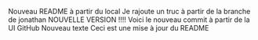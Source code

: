 Nouveau README à partir du local
Je rajoute un truc à partir de la branche de jonathan
NOUVELLE VERSION !!!!
Voici le nouveau commit à partir de la UI GitHub
Nouveau texte
Ceci est une mise à jour du README
